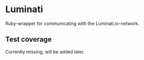 # Luminati
Ruby-wrapper for communicating with the Luminati.io-network.

## Test coverage
Currently missing, will be added later.